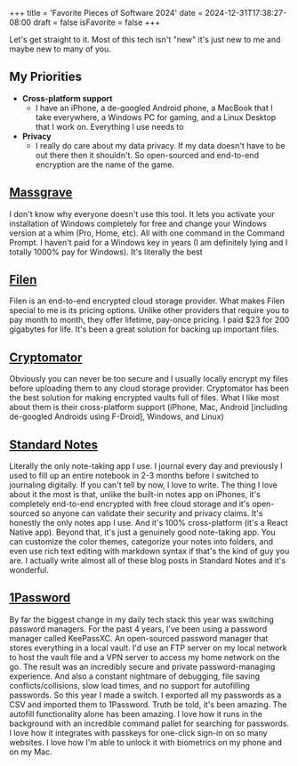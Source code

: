 +++
title = 'Favorite Pieces of Software 2024'
date = 2024-12-31T17:38:27-08:00
draft = false
isFavorite = false
+++

Let's get straight to it. Most of this tech isn't "new" it's just new to me and maybe new to many of you. 

## My Priorities

- **Cross-platform support**
    - I have an iPhone, a de-googled Android phone, a MacBook that I take everywhere, a Windows PC for gaming, and a Linux Desktop that I work on. Everything I use needs to 
- **Privacy**
    - I really do care about my data privacy. If my data doesn't have to be out there then it shouldn't. So open-sourced and end-to-end encryption are the name of the game.

## [Massgrave](https://massgrave.dev/)

I don't know why everyone doesn't use this tool. It lets you activate your installation of Windows completely for free and change your Windows version at a whim (Pro, Home, etc). All with one command in the Command Prompt. I haven't paid for a Windows key in years (I am definitely lying and I totally 1000% pay for Windows). It's literally the best

## [Filen](https://filen.io/)

Filen is an end-to-end encrypted cloud storage provider. What makes Filen special to me is its pricing options. Unlike other providers that require you to pay month to month, they offer lifetime, pay-once pricing. I paid $23 for 200 gigabytes for life. It's been a great solution for backing up important files.

## [Cryptomator](https://cryptomator.org/)

Obviously you can never be too secure and I usually locally encrypt my files before uploading them to any cloud storage provider. Cryptomator has been the best solution for making encrypted vaults full of files. What I like most about them is their cross-platform support (iPhone, Mac, Android [including de-googled Androids using F-Droid], Windows, and Linux)

## [Standard Notes](https://standardnotes.com/)

Literally the only note-taking app I use. I journal every day and previously I used to fill up an entire notebook in 2-3 months before I switched to journaling digitally. If you can't tell by now, I love to write. The thing I love about it the most is that, unlike the built-in notes app on iPhones, it's completely end-to-end encrypted with free cloud storage and it's open-sourced so anyone can validate their security and privacy claims. It's honestly the only notes app I use. And it's 100% cross-platform (it's a React Native app). Beyond that, it's just a genuinely good note-taking app. You can customize the color themes, categorize your notes into folders, and even use rich text editing with markdown syntax if that's the kind of guy you are. I actually write almost all of these blog posts in Standard Notes and it's wonderful. 

## [1Password](https://1password.com/)

By far the biggest change in my daily tech stack this year was switching password managers. For the past 4 years, I've been using a password manager called KeePassXC. An open-sourced password manager that stores everything in a local vault. I'd use an FTP server on my local network to host the vault file and a VPN server to access my home network on the go. The result was an incredibly secure and private password-managing experience. And also a constant nightmare of debugging, file saving conflicts/collisions, slow load times, and no support for autofilling passwords. So this year I made a switch. I exported all my passwords as a CSV and imported them to 1Password. Truth be told, it's been amazing. The autofill functionality alone has been amazing.  I love how it runs in the background with an incredible command pallet for searching for passwords. I love how it integrates with passkeys for one-click sign-in on so many websites. I love how I'm able to unlock it with biometrics on my phone and on my Mac.
 